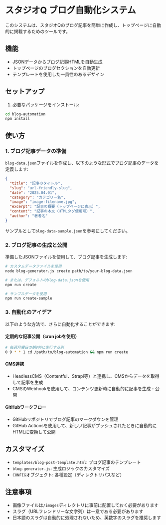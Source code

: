 # スタジオQ ブログ自動化システム

このシステムは、スタジオQのブログ記事を簡単に作成し、トップページに自動的に掲載するためのツールです。

## 機能

- JSONデータからブログ記事HTMLを自動生成
- トップページのブログセクションを自動更新
- テンプレートを使用した一貫性のあるデザイン

## セットアップ

1. 必要なパッケージをインストール:

```bash
cd blog-automation
npm install
```

## 使い方

### 1. ブログ記事データの準備

`blog-data.json`ファイルを作成し、以下のような形式でブログ記事のデータを定義します:

```json
{
  "title": "記事のタイトル",
  "slug": "url-friendly-slug",
  "date": "2025.04.01",
  "category": "カテゴリー名",
  "image": "image-filename.jpg",
  "excerpt": "記事の概要（トップページに表示）",
  "content": "記事の本文（HTMLタグ使用可）",
  "author": "著者名"
}
```

サンプルとして`blog-data-sample.json`を参考にしてください。

### 2. ブログ記事の生成と公開

準備したJSONファイルを使用して、ブログ記事を生成します:

```bash
# カスタムデータファイルを使用
node blog-generator.js create path/to/your-blog-data.json

# または、デフォルトのblog-data.jsonを使用
npm run create

# サンプルデータを使用
npm run create-sample
```

### 3. 自動化のアイデア

以下のような方法で、さらに自動化することができます:

#### 定期的な記事公開（cron jobを使用）

```bash
# 毎週月曜日の朝9時に実行する例
0 9 * * 1 cd /path/to/blog-automation && npm run create
```

#### CMS連携

- HeadlessCMS（Contentful、Strapi等）と連携し、CMSからデータを取得して記事を生成
- CMSのWebhookを使用して、コンテンツ更新時に自動的に記事を生成・公開

#### GitHubワークフロー

- GitHubリポジトリでブログ記事のマークダウンを管理
- GitHub Actionsを使用して、新しい記事がプッシュされたときに自動的にHTMLに変換して公開

## カスタマイズ

- `templates/blog-post-template.html`: ブログ記事のテンプレート
- `blog-generator.js`: 生成ロジックのカスタマイズ
- `CONFIG`オブジェクト: 各種設定（ディレクトリパスなど）

## 注意事項

- 画像ファイルは`/images`ディレクトリに事前に配置しておく必要があります
- スラグ（URLフレンドリーな文字列）は一意である必要があります
- 日本語のスラグは自動的に処理されないため、英数字のスラグを推奨します
